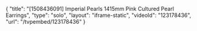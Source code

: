{
    "title": "[1508436091] Imperial Pearls 1415mm Pink Cultured Pearl Earrings",
    "type": "solo",
    "layout": "iframe-static",
    "videoId": "123178436",
    "url": "\/tvpembed\/123178436"
}